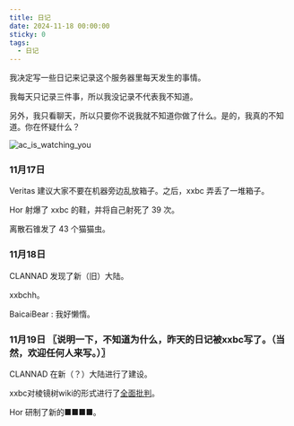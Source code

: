 ```yaml
---
title: 日记
date: 2024-11-18 00:00:00
sticky: 0
tags:
  - 日记
---
```


我决定写一些日记来记录这个服务器里每天发生的事情。

我每天只记录三件事，所以我没记录不代表我不知道。

另外，我只看聊天，所以只要你不说我就不知道你做了什么。是的，我真的不知道。你在怀疑什么？

![ac_is_watching_you](/images/post_img/watching.jpg)

### 11月17日

Veritas 建议大家不要在机器旁边乱放箱子。之后，xxbc 弄丢了一堆箱子。

Hor 射爆了 xxbc 的鞋，并将自己射死了 39 次。

离散石锥发了 43 个猫猫虫。

### 11月18日

CLANNAD 发现了新（旧）大陆。

xxbchh。

BaicaiBear : 我好懒惰。

### 11月19日  〖说明一下，不知道为什么，昨天的日记被xxbc写了。（当然，欢迎任何人来写。）〗

CLANNAD 在新（？）大陆进行了建设。

xxbc对棱镜树wiki的形式进行了[全面批判](/criticism)。

Hor 研制了新的■■■■。
